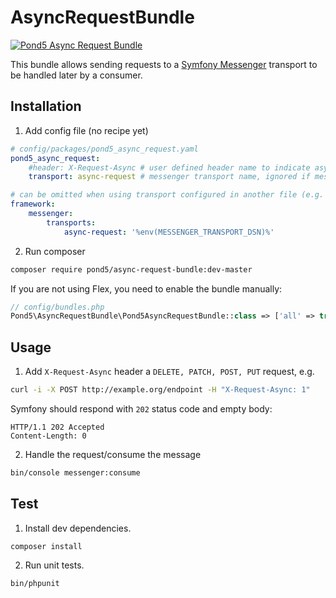 AsyncRequestBundle
==================

[![Pond5 Async Request Bundle](https://github.com/PondFive/AsyncRequestBundle/actions/workflows/ci.yaml/badge.svg)](https://github.com/PondFive/AsyncRequestBundle/actions/workflows/ci.yaml)

This bundle allows sending requests to a [Symfony Messenger](https://symfony.com/doc/current/messenger.html) transport to be handled later by a consumer.

Installation
------------

1. Add config file (no recipe yet)
```yaml
# config/packages/pond5_async_request.yaml
pond5_async_request:
    #header: X-Request-Async # user defined header name to indicate asynchronous request - X-Request-Async used by default
    transport: async-request # messenger transport name, ignored if messenger routing for Pond5\AsyncRequestBundle\Message\AsyncRequestNotification is configured manually

# can be omitted when using transport configured in another file (e.g. messenger.yaml)
framework:
    messenger:
        transports:
            async-request: '%env(MESSENGER_TRANSPORT_DSN)%'
```

2. Run composer
```bash
composer require pond5/async-request-bundle:dev-master
```
If you are not using Flex, you need to enable the bundle manually:

```php
// config/bundles.php
Pond5\AsyncRequestBundle\Pond5AsyncRequestBundle::class => ['all' => true],
```

Usage
-----

1. Add `X-Request-Async` header a `DELETE, PATCH, POST, PUT` request, e.g.
```bash
curl -i -X POST http://example.org/endpoint -H "X-Request-Async: 1"
```
Symfony should respond with `202` status code and empty body:
```
HTTP/1.1 202 Accepted
Content-Length: 0
```

2. Handle the request/consume the message
```bash
bin/console messenger:consume
```

Test
----

1. Install dev dependencies.
```
composer install
```
2. Run unit tests.
```
bin/phpunit
```
